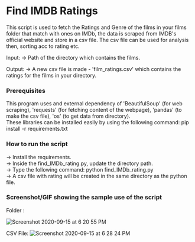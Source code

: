 # Find IMDB Ratings 
<!--Remove the below lines and add yours -->
This script is used to fetch the Ratings and Genre of the films in your films folder that match with ones on IMDb, the data is scraped from IMDB's official website and store in a csv file. The csv file can be used for analysis then, sorting acc to rating etc. 

Input: -> Path of the directory which contains the films. 

Output: -> A new csv file is made - 'film_ratings.csv' which contains the ratings for the films in your directory. 

### Prerequisites
<!--Remove the below lines and add yours -->
This program uses and external dependency of 'BeautifulSoup' (for web scraping), 'requests' (for fetching content of the webpage), 'pandas' (to make the csv file), 'os' (to get data from directory). <br>
These libraries can be installed easily by using the following command: pip install -r requirements.txt

### How to run the script
<!--Remove the below lines and add yours -->
-> Install the requirements. <br>
-> Inside the find_IMDb_rating.py, update the directory path. <br>
-> Type the following command: python find_IMDb_rating.py <br>
-> A csv file with rating will be created in the same directory as the python file. <br>

### Screenshot/GIF showing the sample use of the script
<!--Remove the below lines and add yours -->
Folder :

![Screenshot 2020-09-15 at 6 20 55 PM](https://user-images.githubusercontent.com/44445191/93214776-375f7280-f783-11ea-90a3-dcd29a84d7fc.png)

CSV File:
![Screenshot 2020-09-15 at 6 28 24 PM](https://user-images.githubusercontent.com/44445191/93214767-32022800-f783-11ea-893d-7f45240b6dc5.png)

